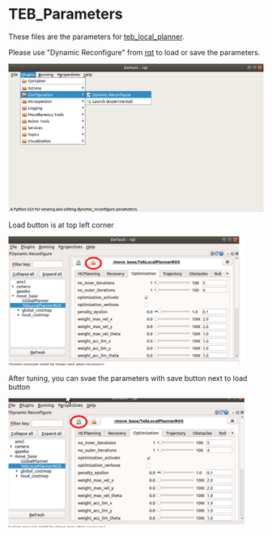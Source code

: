 # TEB_Parameters

These files are the parameters for [teb_local_planner](http://wiki.ros.org/teb_local_planner).

Please use "Dynamic Reconfigure" from [rqt](http://wiki.ros.org/rqt) to load or save the parameters.

![image](https://github.com/jeremylu0601/TEB_Parameters/blob/master/images/open_kinetic_reconfigure.png)



Load button is at top left corner 

![image](https://github.com/jeremylu0601/TEB_Parameters/blob/master/images/load.png)


After tuning, you can svae the parameters with save button next to load button

![image](https://github.com/jeremylu0601/TEB_Parameters/blob/master/images/save.png)


